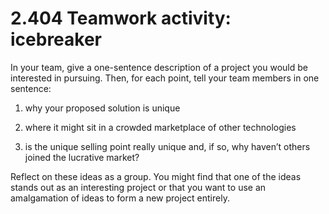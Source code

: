 # 2.404 Teamwork activity: icebreaker

In your team, give a one-sentence description of a project you would be interested in pursuing. Then, for each point, tell your team members in one sentence: 

1. why your proposed solution is unique 

2. where it might sit in a crowded marketplace of other technologies

3. is the unique selling point really unique and, if so, why haven’t others joined the lucrative market?

Reflect on these ideas as a group. You might find that one of the ideas stands out as an interesting project or that you want to use an amalgamation of ideas to form a new project entirely.
